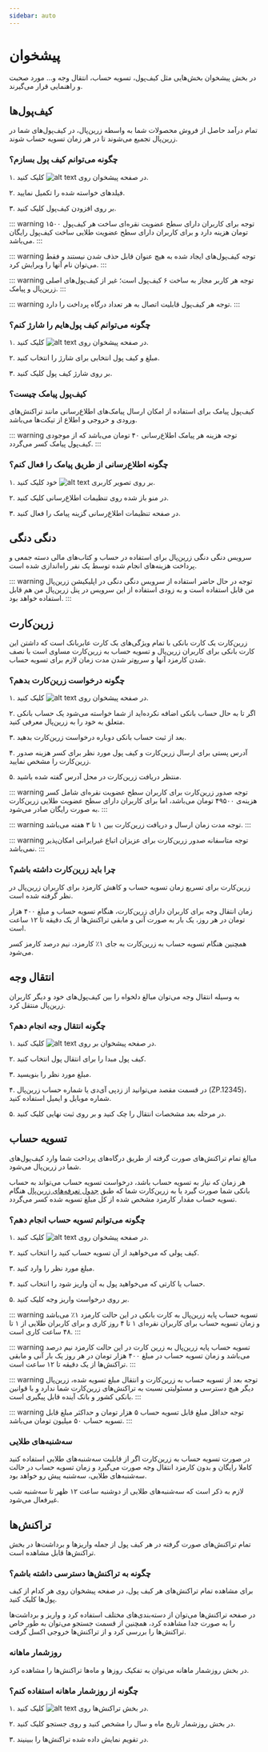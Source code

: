 ```yaml
---
sidebar: auto
---
```


# پیشخوان

در بخش پیشخوان بخش‌هایی مثل کیف‌پول، تسویه حساب، انتقال وجه و… مورد صحبت و راهنمایی قرار می‌گیرند.

## کیف‌پول‌ها

تمام درآمد حاصل از فروش محصولات شما به واسطه زرین‌پال، در کیف‌پول‌های شما در زرین‌پال تجمیع می‌شوند تا در هر زمان تسویه حساب شوند.

### چگونه می‌توانم کیف پول بسازم؟

۱. در صفحه پیشخوان روی ![alt text](/home/01.png) کلیک کنید.

۲. فیلدهای خواسته شده را تکمیل نمایید.

۳. بر روی افزودن کیف‌پول کلیک کنید.

::: warning توجه
برای کاربران دارای سطح عضویت نقره‌ای ساخت هر کیف‌پول ۱۵۰۰ تومان هزینه دارد و برای کاربران دارای سطح عضویت طلایی ساخت کیف‌پول رایگان می‌باشد.
:::

::: warning توجه
کیف‌پول‌های ایجاد شده به هیچ عنوان قابل حذف شدن نیستند و فقط می‌توان نام آنها را ویرایش کرد.
:::

::: warning توجه
هر کاربر مجاز به ساخت ۶ کیف‌پول است؛ غیر از کیف‌پول‌های اصلی زرین‌پال و پیامک.
:::

::: warning توجه
هر کیف‌پول قابلیت اتصال به هر تعداد درگاه پرداخت را دارد.
:::

### چگونه می‌توانم کیف پول‌هایم را شارژ کنم؟

۱. در صفحه پیشخوان روی ![alt text](/home/02.png) کلیک کنید.

۲. مبلغ و کیف پول انتخابی برای شارژ را انتخاب کنید.

۳. بر روی شارژ کیف پول کلیک کنید.

### کیف‌پول پیامک چیست؟

کیف‌پول پیامک برای استفاده از امکان ارسال پیامک‌های اطلاع‌رسانی مانند تراکنش‌های ورودی و خروجی و اطلاع از تیکت‌ها می‌باشد.

::: warning توجه
هزینه هر پیامک اطلاع‌رسانی ۴۰ تومان می‌باشد که از موجودی کیف‌پول پیامک کسر می‌گردد.
:::

### چگونه اطلاع‌رسانی از طریق پیامک را فعال کنم؟

۱. بر روی تصویر کاربری ![alt text](/home/03.png) خود کلیک کنید.

۲. در منو باز شده روی تنظیمات اطلاع‌رسانی کلیک کنید.

۳. در صفحه تنظیمات اطلاع‌رسانی گزینه پیامک را فعال کنید.

## دنگی دنگی

سرویس دنگی دنگی زرین‌پال برای استفاده در حساب و کتاب‌های مالی دسته جمعی و پرداخت هزینه‌های انجام شده توسط یک نفر راه‌اندازی شده است.

::: warning توجه
در حال حاضر استفاده از سرویس دنگی دنگی در اپلیکیشن زرین‌پال من قابل استفاده است و به زودی استفاده از این سرویس در پنل زرین‌پال من هم قابل استفاده خواهد بود.
:::

## زرین‌کارت

زرین‌کارت یک کارت بانکی با تمام ویژگی‌های یک کارت عابربانک است که داشتن این کارت بانکی برای کاربران زرین‌پال و تسویه حساب به زرین‌کارت مساوی است با نصف شدن کارمزد آنها و سریع‌تر شدن مدت زمان لازم برای تسویه حساب.

### چگونه درخواست زرین‌کارت بدهم؟

۱. در صفحه پیشخوان روی ![alt text](/home/04.png) کلیک کنید.

۲. اگر تا به حال حساب بانکی اضافه نکرده‌اید از شما خواسته می‌شود یک حساب بانکی متعلق به خود را به زرین‌پال معرفی کنید.

۳. بعد از ثبت حساب بانکی دوباره درخواست زرین‌کارت بدهید.

۴. آدرس پستی برای ارسال زرین‌کارت و کیف پول مورد نظر برای کسر هزینه صدور زرین‌کارت را مشخص نمایید.

۵. منتظر دریافت زرین‌کارت در محل آدرس گفته شده باشید.

::: warning توجه
صدور زرین‌کارت برای کاربران سطح عضویت نقره‌ای شامل کسر هزینه‌ی ۴۹۵۰۰ تومان می‌باشد، اما برای کاربران دارای سطح عضویت طلایی زرین‌کارت به صورت رایگان صادر می‌شود.
:::

::: warning توجه
مدت زمان ارسال و دریافت زرین‌کارت بین ۱ تا ۳ هفته می‌باشد.
:::

::: warning توجه
متاسفانه صدور زرین‌کارت برای عزیزان اتباع غیرایرانی امکان‌پذیر نمی‌باشد.
:::

### چرا باید زرین‌کارت داشته باشم؟

زرین‌کارت برای تسریع زمان تسویه حساب و کاهش کارمزد برای کاربران زرین‌پال در نظر گرفته شده است.

زمان انتقال وجه برای کاربران دارای زرین‌کارت، هنگام تسویه حساب و مبلغ ۴۰۰ هزار تومان در هر روز، یک بار به صورت آنی و مابقی تراکنش‌ها از یک دقیقه تا ۱۲ ساعت است.

همچنین هنگام تسویه حساب به زرین‌کارت به جای ۱٪ کارمزد، نیم درصد کارمز کسر می‌شود.

## انتقال وجه

به وسیله انتقال وجه می‌توان مبالغ دلخواه را بین کیف‌پول‌های خود و دیگر کاربران زرین‌پال منتقل کرد.

### چگونه انتقال وجه انجام دهم؟

۱. در صفحه پیشخوان بر روی ![alt text](/home/05.png) کلیک کنید.

۲. کیف پول مبدا را برای انتقال پول انتخاب کنید.

۳. مبلغ مورد نظر را بنویسید.

۴. در قسمت مقصد می‌توانید از زد‌پی آی‌دی یا شماره حساب زرین‌پال (ZP.12345)، شماره موبایل و ایمیل استفاده کنید.

۵. در مرحله بعد مشخصات انتقال را چک کنید و بر روی ثبت نهایی کلیک کنید.

## تسویه حساب

مبالغ تمام تراکنش‌های صورت گرفته از طریق درگاه‌های پرداخت شما وارد کیف‌پول‌های شما در زرین‌پال می‌شود. 

هر زمان که نیاز به تسویه‌ حساب باشد، درخواست تسویه حساب می‌تواند به حساب بانکی شما صورت گیرد یا به زرین‌کارت شما که طبق 
[جدول تعرفه‌های زرین‌پال](https://www.zarinpal.com/prices.html) 
هنگام تسویه حساب مقدار کارمزد مشخص شده از کل مبلغ تسویه شده کسر می‌گردد.

### چگونه می‌توانم تسویه حساب انجام دهم؟

۱. در صفحه پیشخوان روی ![alt text](/home/06.png) کلیک کنید.

۲. کیف پولی که می‌خواهید از آن تسویه حساب کنید را انتخاب کنید.

۳. مبلغ مورد نظر را وارد کنید.

۴. حساب یا کارتی که می‌خواهید پول به آن واریز شود را انتخاب کنید.

۵. بر روی درخواست واریز وجه کلیک کنید.

::: warning تسویه حساب پایه زرین‌پال به کارت بانکی
در این حالت کارمزد ۱٪ می‌باشد و زمان تسویه حساب برای کاربران نقره‌ای ۱ تا ۴ روز کاری و برای کاربران طلایی از ۱ تا ۴۸ ساعت کاری است.
:::

::: warning تسویه حساب پایه زرین‌پال به زرین کارت
در این حالت کارمزد نیم درصد می‌باشد و زمان تسویه حساب در مبلغ ۴۰۰ هزار تومان در هر روز یک بار آنی و مابقی تراکنش‌ها از یک دقیقه تا ۱۲ ساعت است.
:::

::: warning توجه
بعد از تسویه حساب به زرین‌کارت و انتقال مبلغ تسویه شده، زرین‌پال دیگر هیچ دسترسی و مسئولیتی نسبت به تراکنش‌های زرین‌کارت شما ندارد و با قوانین بانکی کشور و بانک آینده قابل پیگیری است.
:::

::: warning توجه
حداقل مبلغ قابل تسویه حساب ۵ هزار تومان و حداکثر مبلغ قابل تسویه حساب ۵۰ میلیون تومان می‌باشد.
:::

### سه‌شنبه‌های طلایی

در صورت تسویه حساب به زرین‌کارت اگر از قابلیت سه‌شنبه‌های طلایی استفاده کنید کاملا رایگان و بدون کارمزد انتقال وجه صورت می‌گیرد و زمان تسویه حساب در حالت سه‌شنبه‌های طلایی، سه‌شنبه پیش رو خواهد بود.

لازم به ذکر است که سه‌شنبه‌های طلایی از دوشنبه ساعت ۱۲ ظهر تا سه‌شنبه شب غیرفعال می‌شود.

## تراکنش‌ها

تمام تراکنش‌های صورت گرفته در هر کیف پول از جمله واریزها و برداشت‌ها در بخش تراکنش‌ها قابل مشاهده است.

### چگونه به تراکنش‌ها دسترسی داشته باشم؟

برای مشاهده تمام تراکنش‌های هر کیف پول، در صفحه پیشخوان روی هر کدام از کیف پول‌ها کلیک کنید.

در صفحه تراکنش‌ها می‌توان از دسته‌بندی‌های مختلف استفاده کرد و واریز و برداشت‌ها را به صورت جدا مشاهده کرد، همچنین از قسمت جستجو می‌توان به طور خاص تراکنش‌ها را بررسی کرد و از تراکنش‌ها خروجی اکسل گرفت.

### روزشمار ماهانه

در بخش روزشمار ماهانه می‌توان به تفکیک روزها و ماه‌ها تراکنش‌ها را مشاهده کرد.

### چگونه از روزشمار ماهانه استفاده کنم؟

۱. در بخش تراکنش‌ها روی ![alt text](/home/07.png) کلیک کنید.

۲. در بخش روزشمار تاریخ ماه و سال را مشخص کنید و روی جستجو کلیک کنید.

۳. در تقویم نمایش داده شده تراکنش‌ها را ببینیند.

